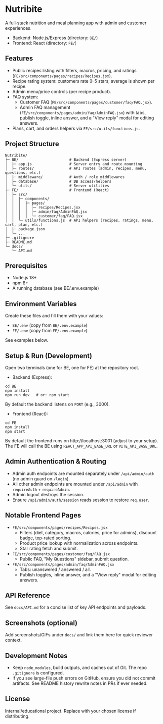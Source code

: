 # Nutribite

A full‑stack nutrition and meal planning app with admin and customer experiences.

- Backend: Node.js/Express (directory: `BE/`)
- Frontend: React (directory: `FE/`)

## Features
- Public recipes listing with filters, macros, pricing, and ratings (`FE/src/components/pages/recipes/Recipes.jsx`).
- Recipe rating system: customers rate 0–5 stars; average is shown per recipe.
- Admin menu/price controls (per recipe product).
- FAQ system:
  - Customer FAQ (`FE/src/components/pages/customer/faq/FAQ.jsx`).
  - Admin FAQ management (`FE/src/components/pages/admin/faq/AdminFAQ.jsx`) with tabs, publish toggle, inline answer, and a "View reply" modal for editing answers.
- Plans, cart, and orders helpers via `FE/src/utils/functions.js`.

## Project Structure
```
Nutribite/
├─ BE/                       # Backend (Express server)
│  ├─ app.js                 # Server entry and route mounting
│  ├─ routes/                # API routes (admin, recipes, menu, questions, etc.)
│  ├─ middleware/            # Auth / role middlewares
│  ├─ database/              # DB access/helpers
│  └─ utils/                 # Server utilities
├─ FE/                       # Frontend (React)
│  ├─ src/
│  │  ├─ components/
│  │  │  ├─ pages/
│  │  │  │  ├─ recipes/Recipes.jsx
│  │  │  │  ├─ admin/faq/AdminFAQ.jsx
│  │  │  │  └─ customer/faq/FAQ.jsx
│  │  └─ utils/functions.js  # API helpers (recipes, ratings, menu, cart, plan, etc.)
│  ├─ package.json
│  └─ ...
├─ .gitignore
├─ README.md
└─ docs/
   └─ API.md
```

## Prerequisites
- Node.js 18+
- npm 8+
- A running database (see BE/.env.example)

## Environment Variables
Create these files and fill them with your values:
- `BE/.env` (copy from `BE/.env.example`)
- `FE/.env` (copy from `FE/.env.example`)

See examples below.

## Setup & Run (Development)
Open two terminals (one for BE, one for FE) at the repository root.

- Backend (Express):
```
cd BE
npm install
npm run dev   # or: npm start
```
By default the backend listens on `PORT` (e.g., 3000).

- Frontend (React):
```
cd FE
npm install
npm start
```
By default the frontend runs on http://localhost:3001 (adjust to your setup). The FE will call the BE using `REACT_APP_API_BASE_URL` or `VITE_API_BASE_URL`.

## Admin Authentication & Routing
- Admin auth endpoints are mounted separately under `/api/admin/auth` (no admin guard on `/login`).
- All other admin endpoints are mounted under `/api/admin` with `requireAuth` + `requireAdmin`.
- Admin logout destroys the session.
- Ensure `/api/admin/auth/session` reads session to restore `req.user`.

## Notable Frontend Pages
- `FE/src/components/pages/recipes/Recipes.jsx`
  - Filters (diet, category, macros, calories, price for admins), discount badge, top-rated sorting.
  - Product price lookup with normalization across endpoints.
  - Star rating fetch and submit.
- `FE/src/components/pages/customer/faq/FAQ.jsx`
  - Public FAQ, "My Questions" sidebar, submit question.
- `FE/src/components/pages/admin/faq/AdminFAQ.jsx`
  - Tabs: unanswered / answered / all.
  - Publish toggles, inline answer, and a "View reply" modal for editing answers.

## API Reference
See `docs/API.md` for a concise list of key API endpoints and payloads.

## Screenshots (optional)
Add screenshots/GIFs under `docs/` and link them here for quick reviewer context.

## Development Notes
- Keep `node_modules`, build outputs, and caches out of Git. The repo `.gitignore` is configured.
- If you see large-file push errors on GitHub, ensure you did not commit artifacts. See README history rewrite notes in PRs if ever needed.

## License
Internal/educational project. Replace with your chosen license if distributing.
